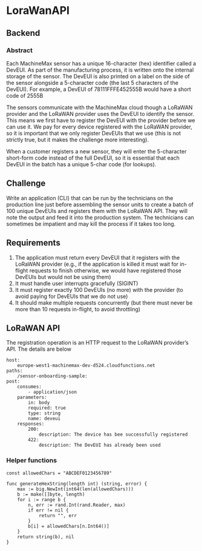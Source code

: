 # LoraWanAPI

## Backend

### Abstract

Each MachineMax sensor has a unique 16-character (hex) identifier called a DevEUI. As part of the manufacturing process, it is written onto the internal storage of the sensor. The DevEUI is also printed on a label on the side of the sensor alongside a 5-character code (the last 5 characters of the DevEUI). For example, a DevEUI of 78111FFFE452555B would have a short code of 2555B

The sensors communicate with the MachineMax cloud though a LoRaWAN provider and the
LoRaWAN provider uses the DevEUI to identify the sensor. This means we first have to register
the DevEUI with the provider before we can use it. We pay for every device registered with the
LoRaWAN provider, so it is important that we only register DevEUIs that we use (this is not strictly
true, but it makes the challenge more interesting).

When a customer registers a new sensor, they will enter the 5-character short-form code instead
of the full DevEUI, so it is essential that each DevEUI in the batch has a unique 5-char code (for
lookups).

## Challenge
Write an application (CLI) that can be run by the technicians on the production line just before
assembling the sensor units to create a batch of 100 unique DevEUIs and registers them with the
LoRaWAN API. They will note the output and feed it into the production system. The technicians
can sometimes be impatient and may kill the process if it takes too long.

## Requirements
1. The application must return every DevEUI that it registers with the LoRaWAN provider
(e.g., if the application is killed it must wait for in-flight requests to finish otherwise, we
would have registered those DevEUIs but would not be using them)
2. It must handle user interrupts gracefully (SIGINT)
3. It must register exactly 100 DevEUIs (no more) with the provider (to avoid paying for
DevEUIs that we do not use)
4. It should make multiple requests concurrently (but there must never be more than 10 requests in-flight, to avoid throttling)

## LoRaWAN API
The registration operation is an HTTP request to the LoRaWAN provider’s API. The details are below

```
host:
    europe-west1-machinemax-dev-d524.cloudfunctions.net
paths:
    /sensor-onboarding-sample:
post:
    consumes:
        - application/json
    parameters:
        in: body
        required: true
        type: string
        name: deveui
    responses:
        200:
            description: The device has bee successfully registered
        422:
            description: The DevEUI has already been used
```
### Helper functions

```
const allowedChars = "ABCDEF0123456789"

func generateHexString(length int) (string, error) {
    max := big.NewInt(int64(len(allowedChars)))
    b := make([]byte, length)
    for i := range b {
        n, err := rand.Int(rand.Reader, max)
        if err != nil {
            return "", err
        }
        b[i] = allowedChars[n.Int64()]
    }
    return string(b), nil
}
```